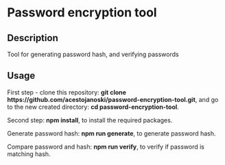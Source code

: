<!DOCTYPE html>
<html>
    <head>
    </head>
    <body>
        <h1>Password encryption tool</h1>
        <h2>Description</h2>
        <p>Tool for generating password hash, and verifying passwords</p>
        <h2>Usage</h2>
        <p>First step - clone this repository: <b>git clone https://github.com/acestojanoski/password-encryption-tool.git</b>, and go to the new created directory: <b>cd password-encryption-tool</b>.</p>
        <p>Second step: <b>npm install</b>, to install the required packages.</p>
        <p>Generate password hash: <b>npm run generate</b>, to generate password hash.</p>
        <p>Compare password and hash: <b>npm run verify</b>, to verify if password is matching hash.</p>
    </body>
</html>

